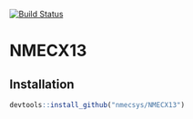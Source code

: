 [![Build Status](https://travis-ci.org/nmecsys/NMECX13.svg?branch=master)](https://travis-ci.org/nmecsys/NMECX13)

# NMECX13

## Installation

```R
devtools::install_github("nmecsys/NMECX13") 
```

